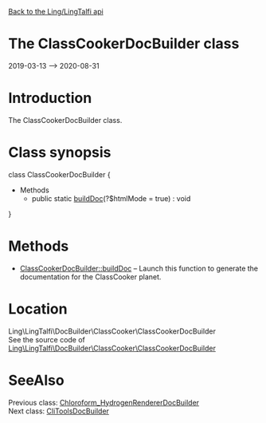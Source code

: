 [Back to the Ling/LingTalfi api](https://github.com/lingtalfi/LingTalfi/blob/master/doc/api/Ling/LingTalfi.md)



The ClassCookerDocBuilder class
================
2019-03-13 --> 2020-08-31






Introduction
============

The ClassCookerDocBuilder class.



Class synopsis
==============


class <span class="pl-k">ClassCookerDocBuilder</span>  {

- Methods
    - public static [buildDoc](https://github.com/lingtalfi/LingTalfi/blob/master/doc/api/Ling/LingTalfi/DocBuilder/ClassCooker/ClassCookerDocBuilder/buildDoc.md)(?$htmlMode = true) : void

}






Methods
==============

- [ClassCookerDocBuilder::buildDoc](https://github.com/lingtalfi/LingTalfi/blob/master/doc/api/Ling/LingTalfi/DocBuilder/ClassCooker/ClassCookerDocBuilder/buildDoc.md) &ndash; Launch this function to generate the documentation for the ClassCooker planet.





Location
=============
Ling\LingTalfi\DocBuilder\ClassCooker\ClassCookerDocBuilder<br>
See the source code of [Ling\LingTalfi\DocBuilder\ClassCooker\ClassCookerDocBuilder](https://github.com/lingtalfi/LingTalfi/blob/master/DocBuilder/ClassCooker/ClassCookerDocBuilder.php)



SeeAlso
==============
Previous class: [Chloroform_HydrogenRendererDocBuilder](https://github.com/lingtalfi/LingTalfi/blob/master/doc/api/Ling/LingTalfi/DocBuilder/Chloroform_HydrogenRenderer/Chloroform_HydrogenRendererDocBuilder.md)<br>Next class: [CliToolsDocBuilder](https://github.com/lingtalfi/LingTalfi/blob/master/doc/api/Ling/LingTalfi/DocBuilder/CliTools/CliToolsDocBuilder.md)<br>
